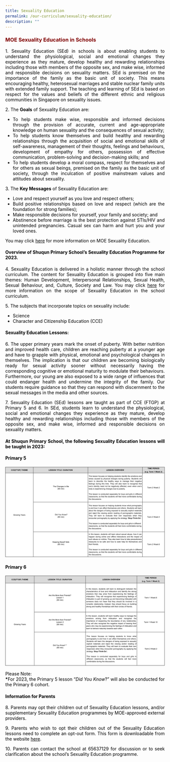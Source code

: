 ```yaml
---
title: Sexuality Education
permalink: /our-curriculum/sexuality-education/
description: ""
---
```

<h3 style="text-align: justify;"><strong><span style="color: #800000;">MOE Sexuality Education in Schools</span></strong></h3>

<p style="text-align: justify;"><span style="color: #000000;">1. Sexuality Education (SEd) in schools is about enabling students to understand the physiological, social and emotional changes they experience as they mature, develop healthy and rewarding relationships including those with members of the opposite sex, and make wise, informed and responsible decisions on sexuality matters. SEd is premised on the importance of the family as the basic unit of society. This means encouraging healthy, heterosexual marriages and stable nuclear family units with extended family support. The teaching and learning of SEd is based on respect for the values and beliefs of the different ethnic and religious communities in Singapore on sexuality issues.</span></p>
<p style="text-align: justify;"><span style="color: #000000;">2. The <strong>Goals</strong>&nbsp;of Sexuality Education are:</span></p>
<ul style="text-align: justify;">
<li><span style="color: #000000;">To help students make wise, responsible and informed decisions through the provision of accurate, current and age-appropriate knowledge on human sexuality and the consequences of sexual activity;</span></li>
<li><span style="color: #000000;">To help students know themselves and build healthy and rewarding relationships through the acquisition of social and emotional skills of self-awareness, management of their thoughts, feelings and behaviours, development of empathy for others, possession of effective communication, problem-solving and decision-making skills; and</span></li>
<li><span style="color: #000000;">To help students develop a moral compass, respect for themselves and for others as sexual beings, premised on the family as the basic unit of society, through the inculcation of positive mainstream values and attitudes about sexuality.</span></li>
</ul>
<p style="text-align: justify;"><span style="color: #000000;">3. The <strong>Key Messages</strong>&nbsp;of Sexuality Education are:</span></p>
<ul style="text-align: justify;">
<li><span style="color: #000000;">Love and respect yourself as you love and respect others;</span></li>
<li><span style="color: #000000;">Build positive relationships based on love and respect (which are the foundation for strong families);</span></li>
<li><span style="color: #000000;">Make responsible decisions for yourself, your family and society; and</span></li>
<li><span style="color: #000000;">Abstinence before marriage is the best protection against STIs/HIV and unintended pregnancies. Casual sex can harm and hurt you and your loved ones.</span></li>
</ul>
<p style="text-align: justify;"><span style="color: #000000;">You may click&nbsp;<a style="color: #000000;" href="https://go.gov.sg/moe-sexuality-education">here</a>&nbsp;for more information on MOE Sexuality Education.</span></p>
<h4 style="text-align: justify;"><span style="color: #000000;"><strong>Overview of Shuqun Primary School&rsquo;s Sexuality Education Programme for 2023.</strong></span></h4>

<p style="text-align: justify;"><span style="color: #000000;">4. Sexuality Education is delivered in a holistic manner through the school curriculum. The content for Sexuality Education is grouped into five main themes: Human Development, Interpersonal Relationships, Sexual Health, Sexual Behaviour, and, Culture, Society and Law. You may click <a style="color: #000000;" href="https://go.gov.sg/moe-sexuality-education-scope">here</a>&nbsp;for more information on the scope of Sexuality Education in the school curriculum.</span></p>
<p style="text-align: justify;"><span style="color: #000000;">5. The subjects that incorporate topics on sexuality include:</span></p>
<ul style="text-align: justify;">
<li><span style="color: #000000;">Science</span></li>
<li><span style="color: #000000;">Character and Citizenship Education (CCE)</span></li>
</ul>
<h4 style="text-align: justify;"><span style="color: #000000;"><strong>Sexuality Education Lessons:</strong></span></h4>
<p style="text-align: justify;"><span style="color: #000000;">6. The upper primary years mark the onset of puberty. With better nutrition and improved health care, children are reaching puberty at a younger age and have to grapple with physical, emotional and psychological changes in themselves. The implication is that our children are becoming biologically ready for sexual activity sooner without necessarily having the corresponding cognitive or emotional maturity to modulate their behaviours. Furthermore, our young are also exposed to a wide range of influences that could endanger health and undermine the integrity of the family. Our students require guidance so that they can respond with discernment to the sexual messages in the media and other sources.</span></p>
<p style="text-align: justify;"><span style="color: #000000;">7. Sexuality Education (SEd) lessons are taught as part of CCE (FTGP) at Primary 5 and 6. In SEd, students learn to understand the physiological, social and emotional changes they experience as they mature, develop healthy and rewarding relationships including those with members of the opposite sex, and make wise, informed and responsible decisions on sexuality matters.</span></p>
<h4 style="text-align: justify;"><span style="color: #000000;"><strong>At Shuqun Primary School, the following Sexuality Education lessons will be taught in&nbsp;2023:</strong></span></h4>
<h4 style="text-align: justify;"><span style="color: #000000;"><strong>Primary 5</strong></span></h4>

![](/images/SEd%20Pri5.jpg)

<h4 style="text-align: justify;"><span style="color: #000000;">Primary 6</span></h4>

![](/images/SEd%20Pri6.jpg)

<p style="margin: 0cm; text-align: justify;"><span style="color: #000000;">Please Note:</span></p>
<p style="margin: 0cm; text-align: justify;"><span style="color: #000000;"><strong>*</strong>For&nbsp;2023, the Primary 5 lesson &ldquo;<em>Did You Know</em>?&rdquo; will also be conducted for the Primary 6 cohort.</span></p>
<h4 style="text-align: justify;"><span style="color: #000000;"><strong>Information for Parents</strong></span></h4>
<p style="text-align: justify;"><span style="color: #000000;">8. Parents may opt their children out of Sexuality Education lessons, and/or supplementary Sexuality Education programmes by MOE-approved external providers.</span></p>
<p style="text-align: justify;"><span style="color: #000000;">9. Parents who wish to opt their children out of the Sexuality Education lessons need to complete an opt-out form. This form is downloadable from the website <a style="color: #000000;" href="https://go.gov.sg/sqps-sed2023-optoutform">here</a>.</span></p>
<p style="text-align: justify;"><span style="color: #000000;">10. Parents can contact the school at 65637129 for discussion or to seek clarification about the school&rsquo;s Sexuality Education programme.</span></p>